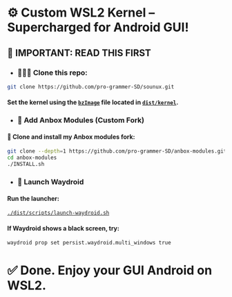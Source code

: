 # ⚙️ Custom WSL2 Kernel – Supercharged for Android GUI!
## 🚨 IMPORTANT: READ THIS FIRST
- ### 🧑‍🤝‍🧑 Clone this repo:

```bash
git clone https://github.com/pro-grammer-SD/sounux.git
```
#### Set the kernel using the [`bzImage`](/dist/kernel/bzImage) file located in [`dist/kernel`](/dist/kernel/).

- ### 🧩 Add Anbox Modules (Custom Fork)
 #### 🤖 Clone and install my Anbox modules fork:

```bash
git clone --depth=1 https://github.com/pro-grammer-SD/anbox-modules.git
cd anbox-modules
./INSTALL.sh
```
- ### 🚀 Launch Waydroid
#### Run the launcher:

[`./dist/scripts/launch-waydroid.sh`](/dist/scripts/launch-waydroid.sh)
#### If Waydroid shows a black screen, try:

```bash
waydroid prop set persist.waydroid.multi_windows true
```
# ✅ Done. Enjoy your GUI Android on WSL2.
